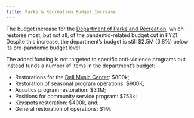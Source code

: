 ```yaml
---
title: Parks & Recreation Budget Increase
---
```

The budget increase for the [Department of Parks and Recreation](https://www.phila.gov/departments/philadelphia-parks-recreation/), which restores most, but not all, of the pandemic-related budget cut in FY21. Despite this increase, the department’s budget is still $2.5M (3.8%) below its pre-pandemic budget level. 

The added funding is not targeted to specific anti-violence programs but instead funds a number of items in the department’s budget:

- Restorations for the [Dell Music Center](https://thedellmusiccenter.com/): $800k; 
- Restoration of seasonal program operations: $900K; 
- Aquatics program restoration: $3.1M; 
- Positions for community service program: $753k;
- [Keyspots](https://www.phillykeyspots.org/) restoration: $400k, and;
- General restoration of operations: $1M.
